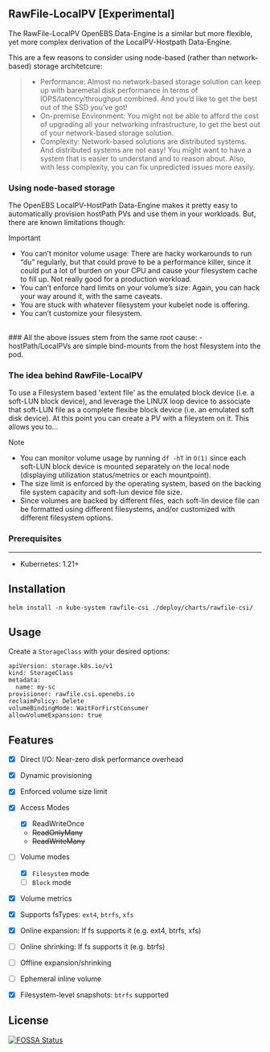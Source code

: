 <!--[![FOSSA Status](https://app.fossa.com/api/projects/git%2Bgithub.com%2Fopenebs%2Frawfile-localpv.svg?type=shield)](https://app.fossa.com/projects/git%2Bgithub.com%2Fopenebs%2Frawfile-localpv?ref=badge_shield)-->

## RawFile-LocalPV [Experimental]
The RawFile-LocalPV OpenEBS Data-Engine is a similar but more flexible, yet more complex derivation of the LocalPV-Hostpath Data-Engine. <BR>

This are a few reasons to consider using node-based (rather than network-based) storage architetcure:
> - Performance: Almost no network-based storage solution can keep up with baremetal disk performance in terms of IOPS/latency/throughput combined. And you’d like to get the best out of the SSD you’ve got!
> - On-premise Environment: You might not be able to afford the cost of upgrading all your networking infrastructure, to get the best out of your network-based storage solution.
> - Complexity: Network-based solutions are distributed systems. And distributed systems are not easy! You might want to have a system that is easier to understand and to reason about. Also, with less complexity, you can fix unpredicted issues more easily.

### Using node-based storage
The OpenEBS LocalPV-HostPath Data-Engine makes it pretty easy to automatically provision hostPath PVs and use them in your workloads. But, there are known limitations though:

> [!IMPORTANT]
> - You can’t monitor volume usage: There are hacky workarounds to run “du” regularly, but that could prove to be a performance killer, since it could put a lot of burden on your CPU and cause your filesystem cache to fill up. Not really good for a production workload.
> - You can’t enforce hard limits on your volume’s size: Again, you can hack your way around it, with the same caveats.
> - You are stuck with whatever filesystem your kubelet node is offering.
> - You can’t customize your filesystem.

<BR>
### All the above issues stem from the same root cause: 
   - hostPath/LocalPVs are simple bind-mounts from the host filesystem into the pod.

### The idea behind RawFile-LocalPV 
To use a Filesystem based 'extent file' as the emulated block device (i.e. a soft-LUN block device), and leverage the LINUX loop device to associate that soft-LUN file as a complete flexibe block device (i.e. an emulated soft disk device). At this point you can create a PV with a fileystem on it. This allows you to...
> [!NOTE]
> - You can monitor volume usage by running `df -hT` in `O(1)` since each soft-LUN block device is mounted separately on the local node (displaying utilization status/metrics or each mountpoint).
> - The size limit is enforced by the operating system, based on the backing file system capacity and soft-lun device file size.
> - Since volumes are backed by different files, each soft-lin device file can be formatted using different filesystems, and/or customized with different filesystem options.


### Prerequisites
---
- Kubernetes: 1.21+

## Installation

`helm install -n kube-system rawfile-csi ./deploy/charts/rawfile-csi/`

Usage
---

Create a `StorageClass` with your desired options:

```
apiVersion: storage.k8s.io/v1
kind: StorageClass
metadata:
  name: my-sc
provisioner: rawfile.csi.openebs.io
reclaimPolicy: Delete
volumeBindingMode: WaitForFirstConsumer
allowVolumeExpansion: true
```

Features
---

- [x] Direct I/O: Near-zero disk performance overhead
- [x] Dynamic provisioning
- [x] Enforced volume size limit
- [x] Access Modes
    - [x] ReadWriteOnce
    - ~~ReadOnlyMany~~
    - ~~ReadWriteMany~~
- [ ] Volume modes
    - [x] `Filesystem` mode
    - [ ] `Block` mode
- [x] Volume metrics
- [x] Supports fsTypes: `ext4`, `btrfs`, `xfs`
- [x] Online expansion: If fs supports it (e.g. ext4, btrfs, xfs)
- [ ] Online shrinking: If fs supports it (e.g. btrfs)
- [ ] Offline expansion/shrinking
- [ ] Ephemeral inline volume
- [x] Filesystem-level snapshots: `btrfs` supported


## License
[![FOSSA Status](https://app.fossa.com/api/projects/git%2Bgithub.com%2Fopenebs%2Frawfile-localpv.svg?type=large)](https://app.fossa.com/projects/git%2Bgithub.com%2Fopenebs%2Frawfile-localpv?ref=badge_large)
